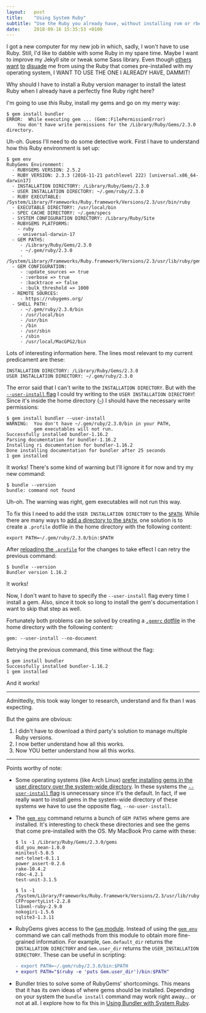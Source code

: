 ```yaml
---
layout:   post
title:    "Using System Ruby"
subtitle: "Use the Ruby you already have, without installing rvm or rbenv"
date:     2018-09-16 15:35:53 +0100
---
```

I got a new computer for my new job in which, sadly, I won't have to use Ruby.
Still, I'd like to dabble with some Ruby in my spare time. Maybe I want to improve my Jekyll site or tweak some Sass library.
Even though [others][others] [want][want] [to][to] [disuade][disuade] me from using the Ruby that comes pre-installed with my operating system, I WANT TO USE THE ONE I ALREADY HAVE, DAMMIT!

[others]: https://robots.thoughtbot.com/psa-do-not-use-system-ruby
[want]: https://medium.com/@jules2689/homebrew-ruby-and-gems-78d6c26b89e
[to]: https://cbednarski.com/articles/installing-ruby/
[disuade]: https://chrisherring.co/posts/why-you-shouldn-t-use-the-system-ruby

Why should I have to install a Ruby version manager to install the latest Ruby when I already have a perfectly fine Ruby right here?

I'm going to use _this_ Ruby, install my gems and go on my merry way:
```terminal
$ gem install bundler
ERROR:  While executing gem ... (Gem::FilePermissionError)
    You don't have write permissions for the /Library/Ruby/Gems/2.3.0 directory.
```
Uh-oh. Guess I'll need to do some detective work. First I have to understand how this Ruby environment is set up:
```terminal
$ gem env
RubyGems Environment:
  - RUBYGEMS VERSION: 2.5.2
  - RUBY VERSION: 2.3.3 (2016-11-21 patchlevel 222) [universal.x86_64-darwin17]
  - INSTALLATION DIRECTORY: /Library/Ruby/Gems/2.3.0
  - USER INSTALLATION DIRECTORY: ~/.gem/ruby/2.3.0
  - RUBY EXECUTABLE: /System/Library/Frameworks/Ruby.framework/Versions/2.3/usr/bin/ruby
  - EXECUTABLE DIRECTORY: /usr/local/bin
  - SPEC CACHE DIRECTORY: ~/.gem/specs
  - SYSTEM CONFIGURATION DIRECTORY: /Library/Ruby/Site
  - RUBYGEMS PLATFORMS:
    - ruby
    - universal-darwin-17
  - GEM PATHS:
     - /Library/Ruby/Gems/2.3.0
     - ~/.gem/ruby/2.3.0
     - /System/Library/Frameworks/Ruby.framework/Versions/2.3/usr/lib/ruby/gems/2.3.0
  - GEM CONFIGURATION:
     - :update_sources => true
     - :verbose => true
     - :backtrace => false
     - :bulk_threshold => 1000
  - REMOTE SOURCES:
     - https://rubygems.org/
  - SHELL PATH:
     - ~/.gem/ruby/2.3.0/bin
     - /usr/local/bin
     - /usr/bin
     - /bin
     - /usr/sbin
     - /sbin
     - /usr/local/MacGPG2/bin
```
Lots of interesting information here. The lines most relevant to my current predicament are these:
```
INSTALLATION DIRECTORY: /Library/Ruby/Gems/2.3.0
USER INSTALLATION DIRECTORY: ~/.gem/ruby/2.3.0
```
The error said that I can't write to the `INSTALLATION DIRECTORY`. But with the [`--user-install` flag] I could try writing to the `USER INSTALLATION DIRECTORY`! Since it's inside the home directory ([`~`]) I should have the necessary write permissions:
```terminal
$ gem install bundler --user-install
WARNING:  You don't have ~/.gem/ruby/2.3.0/bin in your PATH,
          gem executables will not run.
Successfully installed bundler-1.16.2
Parsing documentation for bundler-1.16.2
Installing ri documentation for bundler-1.16.2
Done installing documentation for bundler after 25 seconds
1 gem installed
```
It works! There's some kind of warning but I'll ignore it for now and try my new command:
```terminal
$ bundle --version
bundle: command not found
```
Uh-oh. The warning was right, gem executables will not run this way.

To fix this I need to add the `USER INSTALLATION DIRECTORY` to the [`$PATH`]. While there are many ways to [add a directory to the `$PATH`], one solution is to create a `.profile` dotfile in the home directory with the following content:
```
export PATH=~/.gem/ruby/2.3.0/bin:$PATH
```
After [reloading the `.profile`] for the changes to take effect I can retry the previous command:
```terminal
$ bundle --version
Bundler version 1.16.2
```
It works!

Now, I don't want to have to specify the `--user-install` flag every time I install a gem.
Also, since it took so long to install the gem's documentation I want to skip that step as well.

Fortunately both problems can be solved by creating a [`.gemrc` dotfile] in the home directory with the following content:
```
gem: --user-install --no-document
```
Retrying the previous command, this time without the flag:
```terminal
$ gem install bundler
Successfully installed bundler-1.16.2
1 gem installed
```
And it works!

[`--user-install` flag]: https://guides.rubygems.org/command-reference/#gem-install
[`~`]: https://unix.stackexchange.com/questions/34196/why-was-chosen-to-represent-the-home-directory/34198#34198
[`$PATH`]: https://alistapart.com/article/the-path-to-enlightenment
[add a directory to the `$PATH`]: https://guides.rubygems.org/faqs/#user-install
[reloading the `.profile`]: https://askubuntu.com/questions/59126/reload-bashs-profile-without-logging-out-and-back-in-again/59127#59127
[`.gemrc` dotfile]: https://guides.rubygems.org/command-reference/#gem-environment

---

Admittedly, this took way longer to research, understand and fix than I was expecting.

But the gains are obvious:

1. I didn't have to download a third party's solution to manage multiple Ruby versions.
2. I now better understand how all this works.
3. Now YOU better understand how all this works.

---

Points worthy of note:

* Some operating systems (like Arch Linux) [prefer installing gems in the user directory over the system-wide directory]. In these systems the [`--user-install` flag] is unnecessary since it's the default. In fact, if we really want to install gems in the system-wide directory of these systems we have to use the opposite flag, `--no-user-install`.

* The [`gem env`] command returns a bunch of `GEM PATHS` where gems are installed. It's interesting to check these directories and see the gems that come pre-installed with the OS. My MacBook Pro came with these:

  ```terminal
  $ ls -1 /Library/Ruby/Gems/2.3.0/gems
  did_you_mean-1.0.0
  minitest-5.8.5
  net-telnet-0.1.1
  power_assert-0.2.6
  rake-10.4.2
  rdoc-4.2.1
  test-unit-3.1.5

  $ ls -1 /System/Library/Frameworks/Ruby.framework/Versions/2.3/usr/lib/ruby/gems/2.3.0/gems
  CFPropertyList-2.2.8
  libxml-ruby-2.9.0
  nokogiri-1.5.6
  sqlite3-1.3.11
  ```

* RubyGems gives access to the [`Gem` module]. Instead of using the [`gem env`] command we can call methods from this module to obtain more fine-grained information. For example, `Gem.default_dir` returns the `INSTALLATION DIRECTORY` and `Gem.user_dir` returns the `USER_INSTALLATION DIRECTORY`. These can be useful in scripting:

  ```diff
  - export PATH=~/.gem/ruby/2.3.0/bin:$PATH
  + export PATH="$(ruby -e 'puts Gem.user_dir')/bin:$PATH"
  ```

* Bundler tries to solve some of RubyGems' shortcomings. This means that it has its own ideas of where gems should be installed. Depending on your system the `bundle install` command may work right away... or not at all. I explore how to fix this in [Using Bundler with System Ruby].

[prefer installing gems in the user directory over the system-wide directory]: https://wiki.archlinux.org/index.php/ruby#Installing_gems_per-user_or_system-wide
[`gem env`]: https://guides.rubygems.org/command-reference/#gem-environment
[`Gem` module]: https://www.rubydoc.info/github/rubygems/rubygems/Gem
[Using Bundler with System Ruby]: 2019-12-15-using-bundler-with-system-ruby.md
